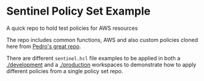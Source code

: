 # Sentinel Policy Set Example
A quick repo to hold test policies for AWS resources

The repo includes common functions, AWS and also custom policies cloned here from [Pedro's great repo](https://github.com/Pedro-Hashicorp/terraform-sentinel-policies/tree/main).

There are different `sentinel.hcl` file examples to be applied in both a [./development](development) and a [./production](production) workspaces to demonstrate how to apply different policies from a single policy set repo.


